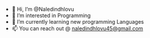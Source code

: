 - 👋 Hi, I’m @Naledindhlovu
- 👀 I’m interested in Programming
- 🌱 I’m currently learning new programming Languages
- 📫 You can reach out @ naledindhlovu45@gmail.com
